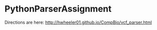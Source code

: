 # PythonParserAssignment

Directions are here: <http://hwheeler01.github.io/CompBio/vcf_parser.html>